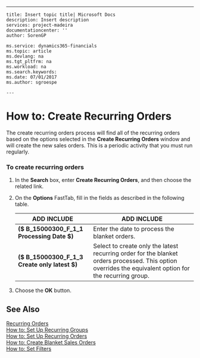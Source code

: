 ---
    title: Insert topic title| Microsoft Docs
    description: Insert description
    services: project-madeira
    documentationcenter: ''
    author: SorenGP

    ms.service: dynamics365-financials
    ms.topic: article
    ms.devlang: na
    ms.tgt_pltfrm: na
    ms.workload: na
    ms.search.keywords:
    ms.date: 07/01/2017
    ms.author: sgroespe

    ---
# How to: Create Recurring Orders
The create recurring orders process will find all of the recurring orders based on the options selected in the **Create Recurring Orders** window and will create the new sales orders. This is a periodic activity that you must run regularly.  
  
### To create recurring orders  
  
1.  In the **Search** box, enter **Create Recurring Orders**, and then choose the related link.  
  
2.  On the **Options** FastTab, fill in the fields as described in the following table.  
  
    |ADD INCLUDE<!--[!INCLUDE[bp_tablefield](../../ApplicationDesign/includes/bp_tablefield_md.md)]-->|ADD INCLUDE<!--[!INCLUDE[bp_tabledescription](../../ApplicationDesign/includes/bp_tabledescription_md.md)]-->|  
    |---------------------------------|---------------------------------------|  
    |**\($ B\_15000300\_F\_1\_1 Processing Date $\)**|Enter the date to process the blanket orders.|  
    |**\($ B\_15000300\_F\_1\_3 Create only latest $\)**|Select to create only the latest recurring order for the blanket orders processed. This option overrides the equivalent option for the recurring group.|  
  
3.  Choose the **OK** button.  
  
## See Also  
 [Recurring Orders](../../LocalFunctionalityForMicrosoftDynamicsNav2016/Norway/recurring-orders.md)   
 [How to: Set Up Recurring Groups](../../LocalFunctionalityForMicrosoftDynamicsNav2016/Norway/how-to-set-up-recurring-groups.md)   
 [How to: Set Up Recurring Orders](../../LocalFunctionalityForMicrosoftDynamicsNav2016/Norway/how-to-set-up-recurring-orders.md)   
 [How to: Create Blanket Sales Orders](../../Sales/how-to-create-blanket-sales-orders.md)   
 [How to: Set Filters](../../WorkingWithDynamics/how-to-set-filters.md)